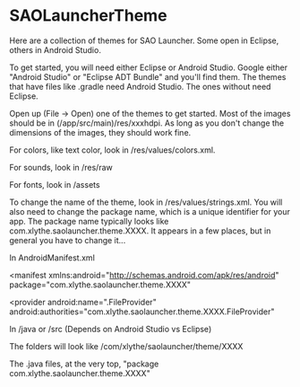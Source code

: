 SAOLauncherTheme
================

Here are a collection of themes for SAO Launcher. Some open in Eclipse, others in Android Studio.

To get started, you will need either Eclipse or Android Studio. Google either "Android Studio" or "Eclipse ADT Bundle" and you'll find them. The themes that have files like .gradle need Android Studio. The ones without need Eclipse.

Open up (File -> Open) one of the themes to get started. Most of the images should be in (/app/src/main)/res/xxxhdpi. As long as you don't change the dimensions of the images, they should work fine.

For colors, like text color, look in /res/values/colors.xml.

For sounds, look in /res/raw

For fonts, look in /assets

To change the name of the theme, look in /res/values/strings.xml. You will also need to change the package name, which is a unique identifier for your app. The package name typically looks like com.xlythe.saolauncher.theme.XXXX. It appears in a few places, but in general you have to change it...

In AndroidManifest.xml

<manifest xmlns:android="http://schemas.android.com/apk/res/android"
    package="com.xlythe.saolauncher.theme.XXXX"

<provider
    android:name=".FileProvider"
    android:authorities="com.xlythe.saolauncher.theme.XXXX.FileProvider"

In /java or /src (Depends on Android Studio vs Eclipse)

The folders will look like /com/xlythe/saolauncher/theme/XXXX

The .java files, at the very top, "package com.xlythe.saolauncher.theme.XXXX"